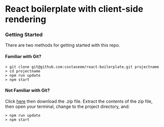 # React boilerplate with client-side rendering

### Getting Started

There are two methods for getting started with this repo.

#### Familiar with Git?
```
> git clone git@github.com:costaseem/react-boilerplate.git projectname
> cd projectname
> npm run update
> npm start
```

#### Not Familiar with Git?
Click [here](https://github.com/costaseem/react-boilerplate/archive/master.zip) then download the .zip file.  Extract the contents of the zip file, then open your terminal, change to the project directory, and:

```
> npm run update
> npm start
```
